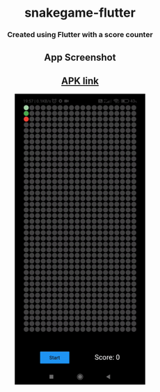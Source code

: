<div align="center">
<h1> snakegame-flutter</h1>

<h3> Created using Flutter with a score counter</h3>

<h2> App Screenshot</h2>
  
<h2><a href="https://shorturl.at/vyBU1">APK link</a></h2>
  
<img src="https://github.com/koushikcodes2021/snakegame-flutter/blob/3361d3a93c690806e97301e17941023a03a73b6d/screenshot.gif" width="300px"/>
</div>

